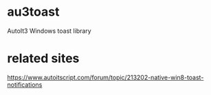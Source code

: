 # au3toast
AutoIt3 Windows toast library

# related sites
https://www.autoitscript.com/forum/topic/213202-native-win8-toast-notifications
